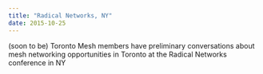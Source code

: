 ```yaml
---
title: "Radical Networks, NY"
date: 2015-10-25
---
```

(soon to be) Toronto Mesh members have preliminary conversations about mesh networking opportunities in Toronto at the Radical Networks conference in NY
